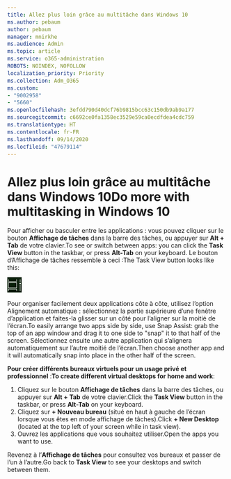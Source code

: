 ```yaml
---
title: Allez plus loin grâce au multitâche dans Windows 10
ms.author: pebaum
author: pebaum
manager: mnirkhe
ms.audience: Admin
ms.topic: article
ms.service: o365-administration
ROBOTS: NOINDEX, NOFOLLOW
localization_priority: Priority
ms.collection: Adm_O365
ms.custom:
- "9002958"
- "5660"
ms.openlocfilehash: 3efdd790d40dcf76b9815bcc63c150db9ab9a177
ms.sourcegitcommit: c6692ce0fa1358ec3529e59ca0ecdfdea4cdc759
ms.translationtype: HT
ms.contentlocale: fr-FR
ms.lasthandoff: 09/14/2020
ms.locfileid: "47679114"
---
```

# <a name="do-more-with-multitasking-in-windows-10"></a><span data-ttu-id="72830-102">Allez plus loin grâce au multitâche dans Windows 10</span><span class="sxs-lookup"><span data-stu-id="72830-102">Do more with multitasking in Windows 10</span></span>

<span data-ttu-id="72830-103">Pour afficher ou basculer entre les applications : vous pouvez cliquer sur le bouton **Affichage de tâches** dans la barre des tâches, ou appuyer sur **Alt + Tab** de votre clavier.</span><span class="sxs-lookup"><span data-stu-id="72830-103">To see or switch between apps: you can click the **Task View** button in the taskbar, or press **Alt-Tab** on your keyboard.</span></span> <span data-ttu-id="72830-104">Le bouton d’Affichage de tâches ressemble à ceci :</span><span class="sxs-lookup"><span data-stu-id="72830-104">The Task View button looks like this:</span></span>

![Bouton Affichage de tâches](media/task-view.png)

<span data-ttu-id="72830-106">Pour organiser facilement deux applications côte à côte, utilisez l’option Alignement automatique : sélectionnez la partie supérieure d’une fenêtre d’application et faites-la glisser sur un côté pour l’aligner sur la moitié de l’écran.</span><span class="sxs-lookup"><span data-stu-id="72830-106">To easily arrange two apps side by side, use Snap Assist: grab the top of an app window and drag it to one side to "snap" it to that half of the screen.</span></span> <span data-ttu-id="72830-107">Sélectionnez ensuite une autre application qui s’alignera automatiquement sur l’autre moitié de l’écran.</span><span class="sxs-lookup"><span data-stu-id="72830-107">Then choose another app and it will automatically snap into place in the other half of the screen.</span></span>

<span data-ttu-id="72830-108">**Pour créer différents bureaux virtuels pour un usage privé et professionnel** :</span><span class="sxs-lookup"><span data-stu-id="72830-108">**To create different virtual desktops for home and work**:</span></span>

1. <span data-ttu-id="72830-109">Cliquez sur le bouton **Affichage de tâches** dans la barre des tâches, ou appuyer sur **Alt + Tab** de votre clavier.</span><span class="sxs-lookup"><span data-stu-id="72830-109">Click the **Task View** button in the taskbar, or press **Alt-Tab** on your keyboard.</span></span>
2. <span data-ttu-id="72830-110">Cliquez sur **+ Nouveau bureau** (situé en haut à gauche de l’écran lorsque vous êtes en mode affichage de tâches).</span><span class="sxs-lookup"><span data-stu-id="72830-110">Click **+ New Desktop** (located at the top left of your screen while in task view).</span></span>
3. <span data-ttu-id="72830-111">Ouvrez les applications que vous souhaitez utiliser.</span><span class="sxs-lookup"><span data-stu-id="72830-111">Open the apps you want to use.</span></span> 

<span data-ttu-id="72830-112">Revenez à l’**Affichage de tâches** pour consultez vos bureaux et passer de l’un à l’autre.</span><span class="sxs-lookup"><span data-stu-id="72830-112">Go back to **Task View** to see your desktops and switch between them.</span></span>
